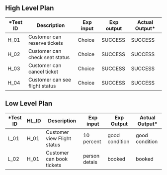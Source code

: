 ## High Level Plan

|*Test ID|Description|Exp input|Exp output|Actual Output*|
|----|----|----|---|---|
|H_01| Customer can reserve tickets |	Choice|SUCCESS|	SUCCESS
|H_02| Customer can check seat status |	Choice|	SUCCESS|	SUCCESS
|H_03| Customer can cancel ticket |	Choice|	SUCCESS|	SUCCESS
|H_04| Customer can see flight status |	Choice|	SUCCESS|	SUCCESS

## Low Level Plan

|*Test ID|HL_ID|Description|Exp input|Exp Output|Actual Output*|
|---|---|---|---|---|---|
|L_01|	H_01| Customer view	Flight status |	10 percent |	good condition|	good condition
|L_02|	H_01|	Customer can book tickets |	person detais | booked |	booked
